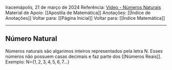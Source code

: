 Iracemápolis, 21 de março de 2024
Referência: [Vídeo - Números Naturais](https://www.todamateria.com.br/numeros-naturais/)
Material de Apoio: [[Apostila de Matemática]]
Anotações: [[Índice de Anotações]]
Voltar para: [[Página Inicial]]
Voltar para: [[Índice Matemática]]



___________________
## Número Natural
Números naturais são algarimos inteiros representados pela letra N. Esses números não possuem casas decimais e faz parte dos [[Números Reais]].
Exemplo:
N={$1, 2, 3, 4, 5, 6, 7$...}

